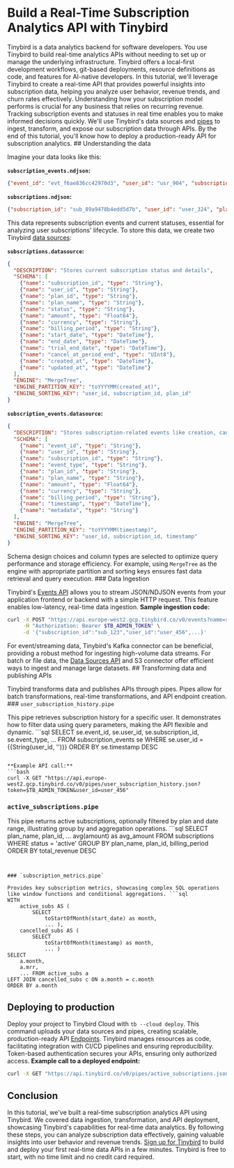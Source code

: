# Build a Real-Time Subscription Analytics API with Tinybird

Tinybird is a data analytics backend for software developers. You use Tinybird to build real-time analytics APIs without needing to set up or manage the underlying infrastructure. Tinybird offers a local-first development workflows, git-based deployments, resource definitions as code, and features for AI-native developers. In this tutorial, we'll leverage Tinybird to create a real-time API that provides powerful insights into subscription data, helping you analyze user behavior, revenue trends, and churn rates effectively. Understanding how your subscription model performs is crucial for any business that relies on recurring revenue. Tracking subscription events and statuses in real time enables you to make informed decisions quickly. We'll use Tinybird's data sources and [pipes](https://www.tinybird.co/docs/forward/work-with-data/pipes) to ingest, transform, and expose our subscription data through APIs. By the end of this tutorial, you'll know how to deploy a production-ready API for subscription analytics. ## Understanding the data

Imagine your data looks like this:

**`subscription_events.ndjson`:**
```json
{"event_id": "evt_f6ae836cc42970d3", "user_id": "usr_904", "subscription_id": "sub_1904", "event_type": "downgraded", "plan_id": "plan_4", "plan_name": "Starter", "amount": 84, "currency": "CAD", "billing_period": "yearly", "timestamp": "2025-02-27 17:07:56", "metadata": "{\"source\":\"api\",\"notes\":\"System generated\"}"}
```

**`subscriptions.ndjson`:**
```json
{"subscription_id": "sub_89a9478b4edd5d7b", "user_id": "user_324", "plan_id": "plan_5", "plan_name": "Custom", "status": "unpaid", "amount": 43.99, "currency": "AUD", "billing_period": "quarterly", "start_date": "2025-01-08 17:08:03", "end_date": "2025-09-13 17:08:03", "trial_end_date": "2025-05-16 17:08:03", "cancel_at_period_end": 0, "created_at": "2025-01-08 17:08:03", "updated_at": "2025-05-08 17:08:03"}
```

This data represents subscription events and current statuses, essential for analyzing user subscriptions' lifecycle. To store this data, we create two Tinybird [data sources](https://www.tinybird.co/docs/forward/get-data-in/data-sources):

**`subscriptions.datasource`:**
```json
{
  "DESCRIPTION": "Stores current subscription status and details",
  "SCHEMA": [
    {"name": "subscription_id", "type": "String"},
    {"name": "user_id", "type": "String"},
    {"name": "plan_id", "type": "String"},
    {"name": "plan_name", "type": "String"},
    {"name": "status", "type": "String"},
    {"name": "amount", "type": "Float64"},
    {"name": "currency", "type": "String"},
    {"name": "billing_period", "type": "String"},
    {"name": "start_date", "type": "DateTime"},
    {"name": "end_date", "type": "DateTime"},
    {"name": "trial_end_date", "type": "DateTime"},
    {"name": "cancel_at_period_end", "type": "UInt8"},
    {"name": "created_at", "type": "DateTime"},
    {"name": "updated_at", "type": "DateTime"}
  ],
  "ENGINE": "MergeTree",
  "ENGINE_PARTITION_KEY": "toYYYYMM(created_at)",
  "ENGINE_SORTING_KEY": "user_id, subscription_id, plan_id"
}
```

**`subscription_events.datasource`:**
```json
{
  "DESCRIPTION": "Stores subscription-related events like creation, cancellation, renewal, and upgrades",
  "SCHEMA": [
    {"name": "event_id", "type": "String"},
    {"name": "user_id", "type": "String"},
    {"name": "subscription_id", "type": "String"},
    {"name": "event_type", "type": "String"},
    {"name": "plan_id", "type": "String"},
    {"name": "plan_name", "type": "String"},
    {"name": "amount", "type": "Float64"},
    {"name": "currency", "type": "String"},
    {"name": "billing_period", "type": "String"},
    {"name": "timestamp", "type": "DateTime"},
    {"name": "metadata", "type": "String"}
  ],
  "ENGINE": "MergeTree",
  "ENGINE_PARTITION_KEY": "toYYYYMM(timestamp)",
  "ENGINE_SORTING_KEY": "user_id, subscription_id, timestamp"
}
```

Schema design choices and column types are selected to optimize query performance and storage efficiency. For example, using `MergeTree` as the engine with appropriate partition and sorting keys ensures fast data retrieval and query execution. ### Data Ingestion

Tinybird's [Events API](https://www.tinybird.co/docs/forward/get-data-in/events-api) allows you to stream JSON/NDJSON events from your application frontend or backend with a simple HTTP request. This feature enables low-latency, real-time data ingestion. **Sample ingestion code:**
```bash
curl -X POST "https://api.europe-west2.gcp.tinybird.co/v0/events?name=subscriptions" \
     -H "Authorization: Bearer $TB_ADMIN_TOKEN" \
     -d '{"subscription_id":"sub_123","user_id":"user_456",...}'
```

For event/streaming data, Tinybird's Kafka connector can be beneficial, providing a robust method for ingesting high-volume data streams. For batch or file data, the [Data Sources API](https://www.tinybird.co/docs/api-reference/datasource-api) and S3 connector offer efficient ways to ingest and manage large datasets. ## Transforming data and publishing APIs

Tinybird transforms data and publishes APIs through pipes. Pipes allow for batch transformations, real-time transformations, and API endpoint creation. ### `user_subscription_history.pipe`

This pipe retrieves subscription history for a specific user. It demonstrates how to filter data using query parameters, making the API flexible and dynamic. ```sql
SELECT 
    se.event_id,
    se.user_id,
    se.subscription_id,
    se.event_type,
    ... FROM subscription_events se
WHERE se.user_id = {{String(user_id, '')}}
ORDER BY se.timestamp DESC
```

**Example API call:**
```bash
curl -X GET "https://api.europe-west2.gcp.tinybird.co/v0/pipes/user_subscription_history.json?token=$TB_ADMIN_TOKEN&user_id=user_456"
```


### `active_subscriptions.pipe`

This pipe returns active subscriptions, optionally filtered by plan and date range, illustrating group by and aggregation operations. ```sql
SELECT 
    plan_name,
    plan_id,
    ... avg(amount) as avg_amount
FROM subscriptions
WHERE status = 'active'
GROUP BY plan_name, plan_id, billing_period
ORDER BY total_revenue DESC
```


### `subscription_metrics.pipe`

Provides key subscription metrics, showcasing complex SQL operations like window functions and conditional aggregations. ```sql
WITH 
    active_subs AS (
        SELECT 
            toStartOfMonth(start_date) as month,
            ... ),
    cancelled_subs AS (
        SELECT 
            toStartOfMonth(timestamp) as month,
            ... )
SELECT 
    a.month,
    a.mrr,
    ... FROM active_subs a
LEFT JOIN cancelled_subs c ON a.month = c.month
ORDER BY a.month
```


## Deploying to production

Deploy your project to Tinybird Cloud with `tb --cloud deploy`. This command uploads your data sources and pipes, creating scalable, production-ready API [Endpoints](https://www.tinybird.co/docs/forward/work-with-data/publish-data/endpoints). Tinybird manages resources as code, facilitating integration with CI/CD pipelines and ensuring reproducibility. Token-based authentication secures your APIs, ensuring only authorized access. **Example call to a deployed endpoint:**
```bash
curl -X GET "https://api.tinybird.co/v0/pipes/active_subscriptions.json?token=$TB_PUBLIC_TOKEN&plan_id=plan_A"
```


## Conclusion

In this tutorial, we've built a real-time subscription analytics API using Tinybird. We covered data ingestion, transformation, and API deployment, showcasing Tinybird's capabilities for real-time data analytics. By following these steps, you can analyze subscription data effectively, gaining valuable insights into user behavior and revenue trends. [Sign up for Tinybird](https://cloud.tinybird.co/signup) to build and deploy your first real-time data APIs in a few minutes. Tinybird is free to start, with no time limit and no credit card required.